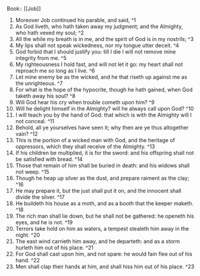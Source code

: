  Book:: [[Job]]
 1. Moreover Job continued his parable, and said, ^1
 2. As God liveth, who hath taken away my judgment; and the Almighty, who hath vexed my soul; ^2
 3. All the while my breath is in me, and the spirit of God is in my nostrils; ^3
 4. My lips shall not speak wickedness, nor my tongue utter deceit. ^4
 5. God forbid that I should justify you: till I die I will not remove mine integrity from me. ^5
 6. My righteousness I hold fast, and will not let it go: my heart shall not reproach me so long as I live. ^6
 7. Let mine enemy be as the wicked, and he that riseth up against me as the unrighteous. ^7
 8. For what is the hope of the hypocrite, though he hath gained, when God taketh away his soul? ^8
 9. Will God hear his cry when trouble cometh upon him? ^9
 10. Will he delight himself in the Almighty? will he always call upon God? ^10
 11. I will teach you by the hand of God: that which is with the Almighty will I not conceal. ^11
 12. Behold, all ye yourselves have seen it; why then are ye thus altogether vain? ^12
 13. This is the portion of a wicked man with God, and the heritage of oppressors, which they shall receive of the Almighty. ^13
 14. If his children be multiplied, it is for the sword: and his offspring shall not be satisfied with bread. ^14
 15. Those that remain of him shall be buried in death: and his widows shall not weep. ^15
 16. Though he heap up silver as the dust, and prepare raiment as the clay; ^16
 17. He may prepare it, but the just shall put it on, and the innocent shall divide the silver. ^17
 18. He buildeth his house as a moth, and as a booth that the keeper maketh. ^18
 19. The rich man shall lie down, but he shall not be gathered: he openeth his eyes, and he is not. ^19
 20. Terrors take hold on him as waters, a tempest stealeth him away in the night. ^20
 21. The east wind carrieth him away, and he departeth: and as a storm hurleth him out of his place. ^21
 22. For God shall cast upon him, and not spare: he would fain flee out of his hand. ^22
 23. Men shall clap their hands at him, and shall hiss him out of his place. ^23
